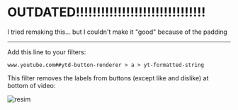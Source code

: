 # OUTDATED!!!!!!!!!!!!!!!!!!!!!!!!!!!!!!!
I tried remaking this... but I couldn't make it "good" because of the padding
<hr>
Add this line to your filters:

`www.youtube.com##ytd-button-renderer > a > yt-formatted-string`

This filter removes the labels from buttons (except like and dislike) at bottom of video:

![resim](https://user-images.githubusercontent.com/103432992/192814251-d520c603-0f0f-459d-8815-8b9a79fcbdff.png)
